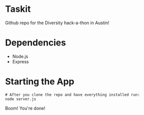 # Taskit
Github repo for the Diversity hack-a-thon in Austin!

# Dependencies
* Node.js
* Express

# Starting the App

```
# After you clone the repo and have everything installed run:
node server.js
```
Boom! You're done!
